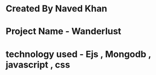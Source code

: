# Created By Naved Khan
# Project Name - Wanderlust
# technology used - Ejs , Mongodb , javascript , css
